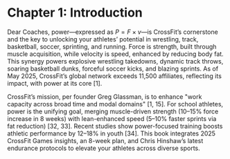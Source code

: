 # Chapter 1: Introduction

Dear Coaches, power—expressed as $P = F \times v$—is CrossFit’s cornerstone and the key to unlocking your athletes’ potential in wrestling, track, basketball, soccer, sprinting, and running. Force is strength, built through muscle acquisition, while velocity is speed, enhanced by reducing body fat. This synergy powers explosive wrestling takedowns, dynamic track throws, soaring basketball dunks, forceful soccer kicks, and blazing sprints. As of May 2025, CrossFit’s global network exceeds 11,500 affiliates, reflecting its impact, with power at its core [1].

CrossFit’s mission, per founder Greg Glassman, is to enhance "work capacity across broad time and modal domains" [1, 15]. For school athletes, power is the unifying goal, merging muscle-driven strength (10–15% force increase in 8 weeks) with lean-enhanced speed (5–10% faster sprints via fat reduction) [32, 33]. Recent studies show power-focused training boosts athletic performance by 12–18% in youth [34]. This book integrates 2025 CrossFit Games insights, an 8-week plan, and Chris Hinshaw’s latest endurance protocols to elevate your athletes across diverse sports.